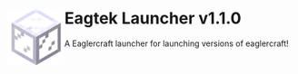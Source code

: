 # <img src=".github/assets/Glasses.png" alt="Logo"  align="left" width="100px"> Eagtek Launcher v1.1.0 
A Eaglercraft launcher for launching versions of eaglercraft! <br>
